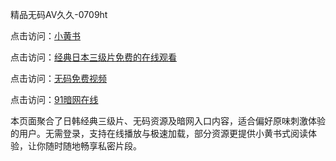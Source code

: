 精品无码AV久久-0709ht

点击访问：<a href="https://heiliao2dmwwy.pages.dev">小黄书</a>

点击访问：<a href="https://heiliaoll4qsx.pages.dev">经典日本三级片免费的在线观看</a>

点击访问：<a href="https://heiliaowzu4ur.pages.dev">无码免费视频</a>

点击访问：<a href="https://heiliaozj3tjd.pages.dev">91暗网在线</a>

本页面聚合了日韩经典三级片、无码资源及暗网入口内容，适合偏好原味刺激体验的用户。无需登录，支持在线播放与极速加载，部分资源更提供小黄书式阅读体验，让你随时随地畅享私密片段。

<span style="display:none;">[Canonical link](https://github.com/sap20250709/sap7 ）</span>
